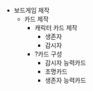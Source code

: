 * 보드게임 제작
  * 카드 제작
    * 캐릭터 카드 제작
      * 생존자
      * 감시자
    * ?카드 구성
      * 감시자 능력카드
      * 조명카드
      * 생존자 능력카드
